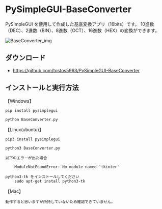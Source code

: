# PySimpleGUI-BaseConverter

PySimpleGUI を使用して作成した基底変換アプリ（16bits）です。
10進数（DEC）、2進数（BIN）、8進数（OCT）、16進数（HEX）の変換ができます。

![BaseConverter_img](https://user-images.githubusercontent.com/15520094/147896117-3c4c070e-8bd6-489a-9a37-1921a5a81345.gif)

ダウンロード
------------

* https://github.com/tostos5963/PySimpleGUI-BaseConverter


インストールと実行方法
----------------------

【Windows】

    pip install pysimplegui

    python BaseConverter.py

【Linux(ubuntu)】

    pip3 install pysimplegui

    python3 BaseConverter.py

    以下のエラーが出た場合    

        ModuleNotFoundError: No module named 'tkinter'

    python3-tk をインストールしてください
        sudo apt-get install python3-tk

【Mac】

    動作すると思いますが所持していないため確認できていません。


